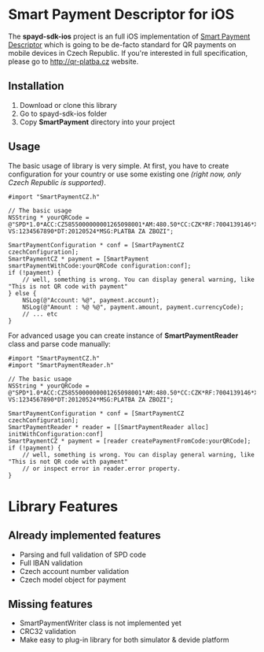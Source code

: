 # Smart Payment Descriptor for iOS

The **spayd-sdk-ios** project is an full iOS implementation of [Smart Payment Descriptor](http://qr-platba.cz) which is going to be de-facto standard for QR payments on mobile devices in Czech Republic. If you're interested in full specification, please go to http://qr-platba.cz website.

## Installation

1. Download or clone this library
2. Go to spayd-sdk-ios folder
3. Copy **SmartPayment** directory into your project


## Usage

The basic usage of library is very simple. At first, you have to create configuration for your country or use some existing one *(right now, only Czech Republic is supported)*. 

```
#import "SmartPaymentCZ.h"

// The basic usage
NSString * yourQRCode = @"SPD*1.0*ACC:CZ5855000000001265098001*AM:480.50*CC:CZK*RF:7004139146*X-VS:1234567890*DT:20120524*MSG:PLATBA ZA ZBOZI";

SmartPaymentConfiguration * conf = [SmartPaymentCZ czechConfiguration];
SmartPaymentCZ * payment = [SmartPayment smartPaymentWithCode:yourQRCode configuration:conf];
if (!payment) {
	// well, something is wrong. You can display general warning, like "This is not QR code with payment"
} else {
	NSLog(@"Account: %@", payment.account);
	NSLog(@"Amount : %@ %@", payment.amount, payment.currencyCode);
	// ... etc
}
```

For advanced usage you can create instance of **SmartPaymentReader** class and parse code manually:

```
#import "SmartPaymentCZ.h"
#import "SmartPaymentReader.h"

// The basic usage
NSString * yourQRCode = @"SPD*1.0*ACC:CZ5855000000001265098001*AM:480.50*CC:CZK*RF:7004139146*X-VS:1234567890*DT:20120524*MSG:PLATBA ZA ZBOZI";

SmartPaymentConfiguration * conf = [SmartPaymentCZ czechConfiguration];
SmartPaymentReader * reader = [[SmartPaymentReader alloc] initWithConfiguration:conf]
SmartPaymentCZ * payment = [reader createPaymentFromCode:yourQRCode];
if (!payment) {
	// well, something is wrong. You can display general warning, like "This is not QR code with payment"
	// or inspect error in reader.error property.
}
```

# Library Features

## Already implemented features

* Parsing and full validation of SPD code
* Full IBAN validation
* Czech account number validation
* Czech model object for payment

## Missing features

* SmartPaymentWriter class is not implemented yet
* CRC32 validation
* Make easy to plug-in library for both simulator & devide platform